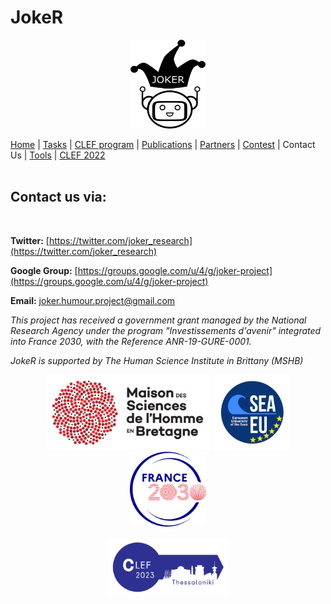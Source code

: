 # JokeR
<p align="center">
  <img src="img/joker.png" width="120" height="142">
</p>

[Home](index) | [Tasks](https://www.joker-project.com/clef-2023/tasks) | [CLEF program](program) | [Publications](publications) | [Partners](partners) | [Contest](contest) | Contact Us | [Tools](tools) |  [CLEF 2022](https://www.joker-project.com/clef-2022/EN/project)  
<br>

## Contact us via:
<br>

**Twitter:** [https://twitter.com/joker_research](https://twitter.com/joker_research)

**Google Group:** [https://groups.google.com/u/4/g/joker-project](https://groups.google.com/u/4/g/joker-project)

**Email:** [joker.humour.project@gmail.com](mailto:joker.humour.project@gmail.com)



<p>
<em>This project has received a government grant managed by the National Research Agency under the program "Investissements d'avenir" integrated into France 2030, with the Reference ANR-19-GURE-0001.</em>
</p>
<p>
<em>JokeR is supported by The Human Science Institute in Brittany (MSHB)</em>
</p>
<div align="center">
  <a href="https://www.mshb.fr"><img src="img/mshb.jpg" height="120"></a>
  <a href="https://sea-eu.org/?lang=fr"><img src="img/sea-eu.png" height="120"></a>
  <a href="https://www.gouvernement.fr/le-programme-d-investissements-d-avenir"><img src="img/Logotype France 2030.jpg" height="120"></a>
</div>
<br />
<div align="center">
  <a href="https://clef2022.clef-initiative.eu/index.php"><img src="img/clef2023.png" height="90"></a> 
</div>
